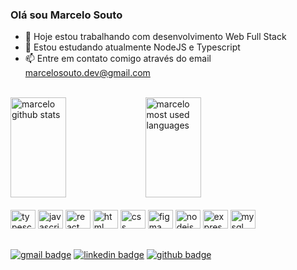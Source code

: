 ### Olá sou Marcelo Souto

- 🔭 Hoje estou trabalhando com desenvolvimento Web Full Stack
- 🌱 Estou estudando atualmente NodeJS e Typescript
- 📫 Entre em contato comigo através do email marcelosouto.dev@gmail.com

<br>

<div>
  <img height="160px" width="42%" alt="marcelo github stats" src="https://github-readme-stats-git-masterrstaa-rickstaa.vercel.app/api?username=marcelo-souto&count_private=true&show_icons=true&theme=dark" />
  <img height="160px" width="42%" alt="marcelo most used languages" src="https://github-readme-stats-git-masterrstaa-rickstaa.vercel.app/api/top-langs/?username=marcelo-souto&layout=compact&theme=dark" />
</div>

<br>

<div>
  <img alt="typescript logo" height="30" width="40" src="https://cdn.jsdelivr.net/gh/devicons/devicon/icons/typescript/typescript-original.svg" />
  <img alt="javascript logo" height="30" width="40" src="https://cdn.jsdelivr.net/gh/devicons/devicon/icons/javascript/javascript-original.svg" />
  <img alt="react logo" height="30" width="40" src="https://cdn.jsdelivr.net/gh/devicons/devicon/icons/react/react-original.svg" />
  <img alt="html logo" height="30" width="40" src="https://cdn.jsdelivr.net/gh/devicons/devicon/icons/html5/html5-original.svg" />
  <img alt="css logo" height="30" width="40" src="https://www.vectorlogo.zone/logos/w3_css/w3_css-icon.svg" />
  <img alt="figma logo" height="30" width="40" src="https://cdn.jsdelivr.net/gh/devicons/devicon/icons/figma/figma-original.svg" />
  <img alt="nodejs logo" height="30" width="40" src="https://cdn.jsdelivr.net/gh/devicons/devicon/icons/nodejs/nodejs-original.svg" />
  <img alt="express logo" height="30" width="40" src="https://cdn.jsdelivr.net/gh/devicons/devicon/icons/express/express-original.svg" />
  <img alt="mysql logo" height="30" width="40" src="https://cdn.jsdelivr.net/gh/devicons/devicon/icons/mysql/mysql-original.svg" />
</div>

##

<div>
  <a href="mailto:marcelosoutodev@gmail.com"><img alt="gmail badge" src="https://img.shields.io/badge/Gmail-D14836?style=for-the-badge&logo=gmail&logoColor=white"/></a>
  <a href="https://www.linkedin.com/in/marcelosoutodev/"><img alt="linkedin badge" src="https://img.shields.io/badge/LinkedIn-0077B5?style=for-the-badge&logo=linkedin&logoColor=white"/></a>
  <a href="https://www.github.com/marcelo-souto"><img alt="github badge" src="https://img.shields.io/badge/GitHub-100000?style=for-the-badge&logo=github&logoColor=white"/></a>
</div>
